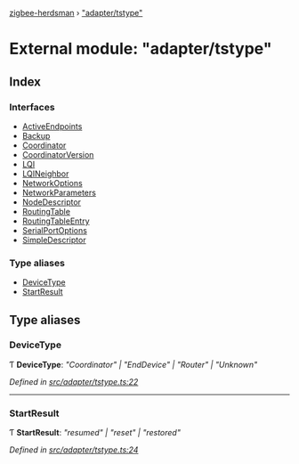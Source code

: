 [zigbee-herdsman](../README.md) › ["adapter/tstype"](_adapter_tstype_.md)

# External module: "adapter/tstype"

## Index

### Interfaces

* [ActiveEndpoints](../interfaces/_adapter_tstype_.activeendpoints.md)
* [Backup](../interfaces/_adapter_tstype_.backup.md)
* [Coordinator](../interfaces/_adapter_tstype_.coordinator.md)
* [CoordinatorVersion](../interfaces/_adapter_tstype_.coordinatorversion.md)
* [LQI](../interfaces/_adapter_tstype_.lqi.md)
* [LQINeighbor](../interfaces/_adapter_tstype_.lqineighbor.md)
* [NetworkOptions](../interfaces/_adapter_tstype_.networkoptions.md)
* [NetworkParameters](../interfaces/_adapter_tstype_.networkparameters.md)
* [NodeDescriptor](../interfaces/_adapter_tstype_.nodedescriptor.md)
* [RoutingTable](../interfaces/_adapter_tstype_.routingtable.md)
* [RoutingTableEntry](../interfaces/_adapter_tstype_.routingtableentry.md)
* [SerialPortOptions](../interfaces/_adapter_tstype_.serialportoptions.md)
* [SimpleDescriptor](../interfaces/_adapter_tstype_.simpledescriptor.md)

### Type aliases

* [DeviceType](_adapter_tstype_.md#devicetype)
* [StartResult](_adapter_tstype_.md#startresult)

## Type aliases

###  DeviceType

Ƭ **DeviceType**: *"Coordinator" | "EndDevice" | "Router" | "Unknown"*

*Defined in [src/adapter/tstype.ts:22](https://github.com/Koenkk/zigbee-herdsman/blob/3a6811a/src/adapter/tstype.ts#L22)*

___

###  StartResult

Ƭ **StartResult**: *"resumed" | "reset" | "restored"*

*Defined in [src/adapter/tstype.ts:24](https://github.com/Koenkk/zigbee-herdsman/blob/3a6811a/src/adapter/tstype.ts#L24)*
